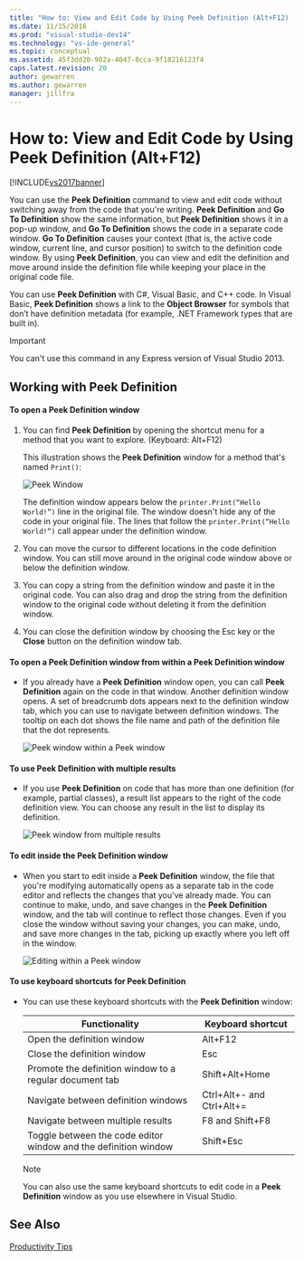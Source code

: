 ```yaml
---
title: "How to: View and Edit Code by Using Peek Definition (Alt+F12) | Microsoft Docs"
ms.date: 11/15/2016
ms.prod: "visual-studio-dev14"
ms.technology: "vs-ide-general"
ms.topic: conceptual
ms.assetid: 45f3dd20-902a-4047-8cca-9f18216123f4
caps.latest.revision: 20
author: gewarren
ms.author: gewarren
manager: jillfra
---
```

# How to: View and Edit Code by Using Peek Definition (Alt+F12)
[!INCLUDE[vs2017banner](../includes/vs2017banner.md)]

You can use the **Peek Definition** command to view and edit code without switching away from the code that you're writing. **Peek Definition** and **Go To Definition** show the same information, but **Peek Definition** shows it in a pop-up window, and **Go To Definition** shows the code in a separate code window. **Go To Definition** causes your context (that is, the active code window, current line, and cursor position) to switch to the definition code window. By using **Peek Definition**, you  can view and edit the definition and move around inside the definition file while keeping your place in the original code file.  
  
 You can use **Peek Definition** with C#, Visual Basic, and C++ code. In Visual Basic, **Peek Definition** shows a link to the **Object Browser** for symbols that don’t have definition metadata (for example, .NET Framework types that are built in).  
  
> [!IMPORTANT]
> You can't use this command in any Express version of Visual Studio 2013.  
  
## Working with Peek Definition  
  
#### To open a Peek Definition window  
  
1. You can find **Peek Definition** by opening the shortcut menu for a method that you want to explore. (Keyboard: Alt+F12)  
  
     This illustration shows the **Peek Definition** window for a method that's named `Print()`:  
  
     ![Peek Window](../ide/media/peekwindow.png "PeekWindow")  
  
     The definition window appears below the `printer.Print(“Hello World!”)` line in the original file. The window doesn't hide any of the code in your original file. The lines that follow the `printer.Print(“Hello World!”)` call appear under the definition window.  
  
2. You can move the cursor to different locations in the code definition window. You can still move around in the original code window above or below the definition window.  
  
3. You can copy a string from the definition window and paste it in the original code. You can also drag and drop the string from the definition window to the original code without deleting it from the definition window.  
  
4. You can close the definition window by choosing the Esc key or the **Close** button on the definition window tab.  
  
#### To open a Peek Definition window from within a Peek Definition window  
  
- If you already have a **Peek Definition** window open, you can call **Peek Definition** again on the code in that window. Another definition window opens. A set of breadcrumb dots appears next to the definition window tab, which you can use to navigate between definition windows. The tooltip on each dot shows the file name and path of the definition file that the dot represents.  
  
     ![Peek window within a Peek window](../ide/media/peekwithinpeek.png "PeekWithinPeek")  
  
#### To use Peek Definition with multiple results  
  
- If you use **Peek Definition** on code that has more than one definition (for example, partial classes), a result list appears to the right of the code definition view. You can choose any result in the list to display its definition.  
  
     ![Peek window from multiple results](../ide/media/peekmultiple.png "PeekMultiple")  
  
#### To edit inside the Peek Definition window  
  
- When you start to edit inside a **Peek Definition** window, the file that you're modifying automatically opens as a separate tab in the code editor and reflects the changes that you've already made. You can continue to make, undo, and save changes in the **Peek Definition** window, and the tab will continue to reflect those changes. Even if you close the window without saving your changes, you can make, undo, and save more changes in the tab, picking up exactly where you left off in the window.  
  
     ![Editing within a Peek window](../ide/media/peekedit.png "PeekEdit")  
  
#### To use keyboard shortcuts for Peek Definition  
  
- You can use these keyboard shortcuts with the **Peek Definition** window:  
  
    |Functionality|Keyboard shortcut|  
    |-------------------|-----------------------|  
    |Open the definition window|Alt+F12|  
    |Close the definition window|Esc|  
    |Promote the definition window to a regular document tab|Shift+Alt+Home|  
    |Navigate between definition windows|Ctrl+Alt+- and Ctrl+Alt+=|  
    |Navigate between multiple results|F8 and Shift+F8|  
    |Toggle between the code editor window and the definition window|Shift+Esc|  
  
    > [!NOTE]
    > You can also use the same keyboard shortcuts to edit code in a **Peek Definition** window as you use elsewhere in Visual Studio.  
  
## See Also  
 [Productivity Tips](../ide/productivity-tips-for-visual-studio.md)
